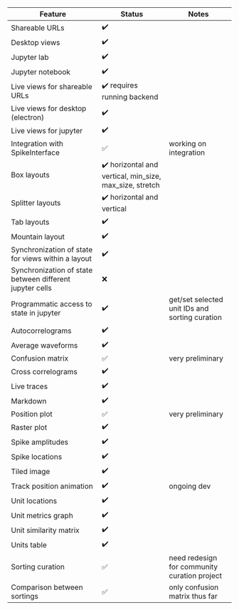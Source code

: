 |Feature | Status|Notes|
|-----|------|----|
|Shareable URLs|:heavy_check_mark:||
|Desktop views|:heavy_check_mark: ||
|Jupyter lab|:heavy_check_mark:||
|Jupyter notebook|:heavy_check_mark:||
|Live views for shareable URLs|:heavy_check_mark: requires running backend||
|Live views for desktop (electron)|:heavy_check_mark:||
|Live views for jupyter|:heavy_check_mark:||
|Integration with SpikeInterface|:white_check_mark:|working on integration|
|Box layouts|:heavy_check_mark: horizontal and vertical, min_size, max_size, stretch||
|Splitter layouts|:heavy_check_mark: horizontal and vertical||
|Tab layouts|:heavy_check_mark:||
|Mountain layout|:heavy_check_mark:||
|Synchronization of state for views within a layout|:heavy_check_mark:||
|Synchronization of state between different jupyter cells|:x:||
|Programmatic access to state in jupyter|:heavy_check_mark:|get/set selected unit IDs and sorting curation|
|Autocorrelograms|:heavy_check_mark:||
|Average waveforms|:heavy_check_mark:||
|Confusion matrix|:white_check_mark:|very preliminary|
|Cross correlograms|:heavy_check_mark:||
|Live traces|:heavy_check_mark:||
|Markdown|:heavy_check_mark:||
|Position plot|:white_check_mark:|very preliminary|
|Raster plot|:heavy_check_mark:||
|Spike amplitudes|:heavy_check_mark:||
|Spike locations|:heavy_check_mark:||
|Tiled image|:heavy_check_mark:||
|Track position animation|:heavy_check_mark:|ongoing dev|
|Unit locations|:heavy_check_mark:||
|Unit metrics graph|:heavy_check_mark:||
|Unit similarity matrix|:heavy_check_mark:||
|Units table|:heavy_check_mark:||
|Sorting curation|:white_check_mark:|need redesign for community curation project|
|Comparison between sortings|:white_check_mark:|only confusion matrix thus far|